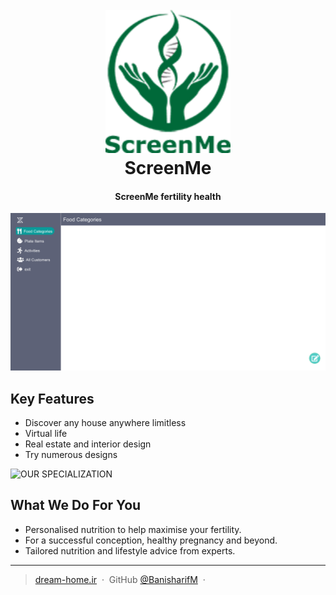 <h1 align="center">
  <br>
  <a href="https://www.dream-home.ir/"><img src="/Panel/img/ScreenmeLogo.png" alt="Dream Home" width="200"></a>
  <br>
  ScreenMe
  <br>
</h1>

<h4 align="center">ScreenMe fertility health</h4>

![screenshot](Panel/img/PanelView.png)

## Key Features

- Discover any house anywhere limitless
- Virtual life
- Real estate and interior design
- Try numerous designs

![OUR SPECIALIZATION](images/gallery/extra.jpg)

## What We Do For You

- Personalised nutrition to help maximise your fertility.
- For a successful conception, healthy pregnancy and beyond.
- Tailored nutrition and lifestyle advice from experts.

---

> [dream-home.ir](https://screenme.co.uk/) &nbsp;&middot;&nbsp;
> GitHub [@BanisharifM](https://github.com/BanisaharifM) &nbsp;&middot;&nbsp;
